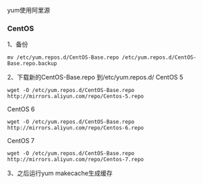 yum使用阿里源

### CentOS
1、备份
``` shell
mv /etc/yum.repos.d/CentOS-Base.repo /etc/yum.repos.d/CentOS-Base.repo.backup
```

2、下载新的CentOS-Base.repo 到/etc/yum.repos.d/
CentOS 5
``` shell
wget -O /etc/yum.repos.d/CentOS-Base.repo http://mirrors.aliyun.com/repo/Centos-5.repo
```

CentOS 6
``` shell
wget -O /etc/yum.repos.d/CentOS-Base.repo http://mirrors.aliyun.com/repo/Centos-6.repo
```

CentOS 7
``` shell
wget -O /etc/yum.repos.d/CentOS-Base.repo http://mirrors.aliyun.com/repo/Centos-7.repo
```

3、之后运行yum makecache生成缓存
